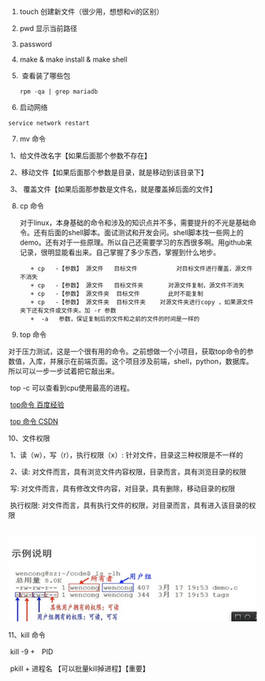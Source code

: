 1.    touch 创建新文件（很少用，想想和vi的区别）

2.    pwd   显示当前路径

3.    password

4.    make  &  make install  & make shell

5. ​    查看装了哪些包

   ```shell
   rpm -qa | grep mariadb      
   ```

6.   启动网络

   ```shell
   service network restart
   ```


7. mv 命令

​           1、给文件改名字【如果后面那个参数不存在】

​           2、移动文件【如果后面那个参数是目录，就是移动到该目录下】

​           3、 覆盖文件【如果后面那参数是文件名，就是覆盖掉后面的文件】

8. cp 命令

   ​      对于linux，本身基础的命令和涉及的知识点并不多，需要提升的不光是基础命令。还有后面的shell脚本。面试测试和开发会问。shell脚本找一些网上的demo。还有对于一些原理。所以自己还需要学习的东西很多啊。用github来记录，很明显能看出来。自己掌握了多少东西，掌握到什么地步。

          + cp   -【参数】 源文件   目标文件           对目标文件进行覆盖，源文件不消失
          + cp   -【参数】 源文件   目标文件夹       对源文件复制，源文件不消失
          + cp   -【参数】 源文件夹  目标文件        此时不能复制
          + cp   -【参数】 源文件夹  目标文件夹    对源文件夹进行copy ，如果源文件夹下还有文件或文件夹。加 -r 参数
          +  -a   参数，保证复制后的文件和之前的文件的时间是一样的

9. top 命令

​               对于压力测试，这是一个很有用的命令。之前想做一个小项目，获取top命令的参数值，入库，并展示在前端页面。这个项目涉及前端，shell，python，数据库。所以可以一步一步试着把它敲出来。

​                top   -c  可以查看到cpu使用最高的进程。

​               [top命令 百度经验](https://jingyan.baidu.com/article/4d58d5412917cb9dd4e9c0ed.html)

​                [top 命令 CSDN](https://blog.csdn.net/weixin_42500678/article/details/80754737)

10、文件权限

​              1、读（w），写（r），执行权限（x）:  针对文件，目录这三种权限是不一样的

​               2、读: 对文件而言，具有浏览文件内容权限，目录而言，具有浏览目录的权限

​                     写: 对文件而言，具有修改文件内容，对目录，具有删除，移动目录的权限

​                    执行权限: 对文件而言，具有执行文件的权限，对目录而言，具有进入该目录的权限

​               ![1567764026446](1567764026446.png)

11、kill 命令

​        kill  -9 +　PID 

​       pkill + 进程名  【可以批量kill掉进程】【重要】









​     